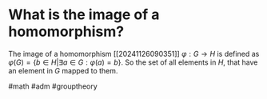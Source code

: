# What is the image of a homomorphism? 
The image of a homomorphism [[20241126090351]] $\varphi: G \to H$ is defined as $\varphi(G)=\{b \in H| \exists a \in G: \varphi(a)=b\}$.
So the set of all elements in $H$, that have an element in $G$ mapped to them.

#math #adm #grouptheory
